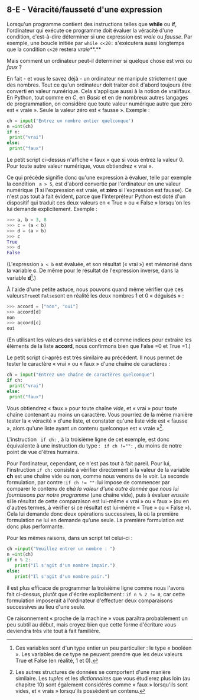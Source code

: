 ## 8-E - Véracité/fausseté d'une expression

Lorsqu'un programme contient des instructions telles que **while** ou
**if**, l'ordinateur qui exécute ce programme doit évaluer la véracité
d'une condition, c'est-à-dire déterminer si une expression est *vraie*
ou *fausse*. Par exemple, une boucle initiée par ` while c<20: ` s'exécutera aussi
longtemps que la condition `c<20`
restera *vraie***.**

Mais comment un ordinateur peut-il déterminer si quelque chose est
*vrai* ou *faux* ?

En fait - et vous le savez déjà - un ordinateur ne manipule strictement
que des nombres. Tout ce qu'un ordinateur doit traiter doit d'abord
toujours être converti en valeur numérique. Cela s'applique aussi à la
notion de vrai/faux. En Python, tout comme en *C*, en *Basic* et en de
nombreux autres langages de programmation, on considère que toute valeur
numérique autre que zéro est « vraie ». Seule la valeur zéro est «
fausse ». Exemple :



```python
ch = input('Entrez un nombre entier quelconque')
n =int(ch)
if n:
 print("vrai")
else:
 print("faux")
```



Le petit script ci-dessus n'affiche « faux » que si vous entrez la
valeur 0. Pour toute autre valeur numérique, vous obtiendrez « vrai ».

Ce qui précède signifie donc qu'une expression à évaluer, telle par
exemple la condition ` a > 5`,
est d'abord convertie par l'ordinateur en une valeur numérique (**1** si
l'expression est vraie, et **zéro** si l'expression est fausse). Ce
n'est pas tout à fait évident, parce que l'interpréteur Python est doté
d'un dispositif qui traduit ces deux valeurs en « True » ou « False »
lorsqu'on les lui demande explicitement. Exemple :



```python
>>> a, b = 3, 8
>>> c = (a < b)
>>> d = (a > b)
>>> c
True
>>> d
False
```



(L'expression ` a < b ` est
évaluée, et son résultat (« vrai ») est mémorisé dans la variable **c**.
De même pour le résultat de l'expression inverse, dans la variable
**d**[^note_27].)

À l'aide d'une petite astuce, nous pouvons quand même vérifier que ces
valeurs` True `et ` False `sont en réalité les deux nombres
1 et 0 « déguisés » :



```python
>>> accord = ["non", "oui"]
>>> accord[d]
non
>>> accord[c]
oui
```



(En utilisant les valeurs des variables **c** et **d** comme indices
pour extraire les éléments de la liste **accord**, nous confirmons bien
que False =0 et True =1.)

Le petit script ci-après est très similaire au précédent. Il nous permet
de tester le caractère « vrai » ou « faux » d'une chaîne de caractères :



```python
ch = input("Entrez une chaîne de caractères quelconque")
if ch:
 print("vrai")
else:
 print("faux")
```



Vous obtiendrez « faux » pour toute chaîne *vide*, et « vrai » pour
toute chaîne contenant au moins un caractère. Vous pourriez de la même
manière tester la « véracité » d'une liste, et constater qu'une liste
vide est « fausse », alors qu'une liste ayant un contenu quelconque est
« vraie »[^note_28].

L'instruction ` if ch:` , à la
troisième ligne de cet exemple, est donc équivalente à une instruction
du type : ` if ch !="":` , du
moins de notre point de vue d'êtres humains.

Pour l'ordinateur, cependant, ce n'est pas tout à fait pareil. Pour lui,
l'instruction ` if ch: ` consiste
à vérifier directement si la valeur de la variable **ch** est une chaîne
vide ou non, comme nous venons de le voir. La seconde formulation, par
contre :` if ch != "": `lui impose
de commencer par comparer le contenu de **ch***à la valeur d'une autre
donnée que nous lui fournissons par notre programme* (une chaîne vide),
puis à évaluer *ensuite* si le résultat de cette comparaison est
lui-même « vrai » ou « faux » (ou en d'autres termes, à vérifier si ce
résultat est lui-même « True » ou « False »). Cela lui demande donc deux
opérations successives, là où la première formulation ne lui en demande
qu'une seule. La première formulation est donc plus performante.

Pour les mêmes raisons, dans un script tel celui-ci :



```python
ch =input("Veuillez entrer un nombre : ")
n =int(ch)
if n % 2:
   print("Il s'agit d'un nombre impair.")
else:
   print("Il s'agit d'un nombre pair.")
```



il est plus efficace de programmer la troisième ligne comme nous l'avons
fait ci-dessus, plutôt que d'écrire explicitement : ` if n % 2 != 0 `, car cette formulation
imposerait à l'ordinateur d'effectuer deux comparaisons successives au
lieu d'une seule.

Ce raisonnement « proche de la machine » vous paraîtra probablement un
peu subtil au début, mais croyez bien que cette forme d'écriture vous
deviendra très vite tout à fait familière.


[^note_27]: Ces variables sont d'un type entier un peu particulier : le type « booléen ». Les variables de ce type ne peuvent prendre que les deux valeurs True et False (en réalité, 1 et 0).

[^note_28]: Les autres structures de données se comportent d'une manière similaire. Les *tuples* et les *dictionnaires* que vous étudierez plus loin (au chapitre 10) sont également considérés comme « faux » lorsqu'ils sont vides, et « vrais » lorsqu'ils possèdent un contenu.
